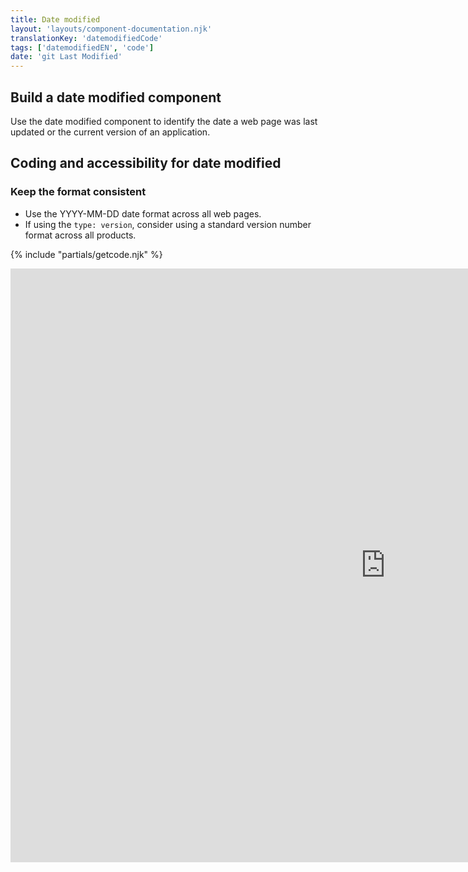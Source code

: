 ```yaml
---
title: Date modified
layout: 'layouts/component-documentation.njk'
translationKey: 'datemodifiedCode'
tags: ['datemodifiedEN', 'code']
date: 'git Last Modified'
---
```


## Build a date modified component

Use the date modified component to identify the date a web page was last updated or the current version of an application.

## Coding and accessibility for date modified

### Keep the format consistent

- Use the YYYY-MM-DD date format across all web pages.
- If using the `type: version`, consider using a standard version number format across all products.

{% include "partials/getcode.njk" %}

<iframe
  title="Overview of gcds-date-modified properties and events."
  src="https://cds-snc.github.io/gcds-components/iframe.html?viewMode=docs&demo=true&singleStory=true&id=components-date-modified--events-properties"
  width="1200"
  height="950"
  style="display: block; margin: 0 auto;"
  frameBorder="0"
  allow="clipboard-write"
></iframe>

